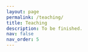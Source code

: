 ```yaml
---
layout: page
permalink: /teaching/
title: Teaching
description: To be finished.
nav: false
nav_order: 5
---
```




